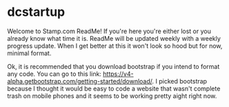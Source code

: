 # dcstartup

Welcome to Stamp.com ReadMe! If you're here you're either lost or you already know what time it is. ReadMe will be updated weekly with a weekly progress update. When I get better at this it won't look so hood but for now, minimal format.

Ok, it is recommended that you download bootstrap if you intend to format any code. You can go to this link: https://v4-alpha.getbootstrap.com/getting-started/download/. I picked bootstrap because I thought it would be easy to code a website that wasn't complete trash on mobile phones and it seems to be working pretty aight right now. 

